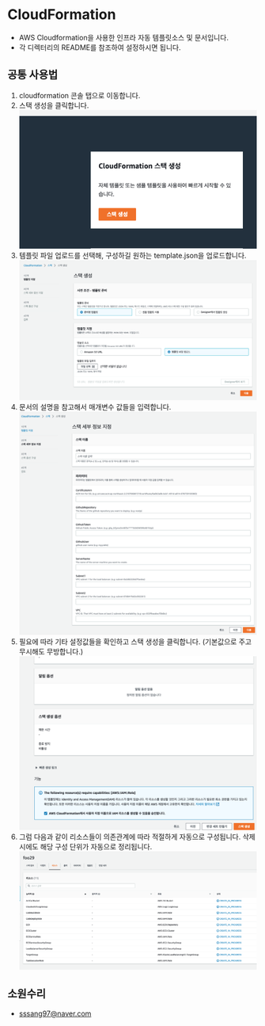 # CloudFormation

- AWS Cloudformation을 사용한 인프라 자동 템플릿소스 및 문서입니다.
- 각 디렉터리의 README를 참조하여 설정하시면 됩니다.

## 공통 사용법

1. cloudformation 콘솔 탭으로 이동합니다.
2. 스택 생성을 클릭합니다.
   ![](./images/1.png)
3. 템플릿 파일 업로드를 선택해, 구성하길 원하는 template.json을 업로드합니다.
   ![](./images/2.png)
4. 문서의 설명을 참고해서 매개변수 값들을 입력합니다.
   ![](./images/3.png)
5. 필요에 따라 기타 설정값들을 확인하고 스택 생성을 클릭합니다. (기본값으로 주고 무시해도 무방합니다.)
   ![](./images/4.png)
6. 그럼 다음과 같이 리소스들이 의존관계에 따라 적절하게 자동으로 구성됩니다. 삭제시에도 해당 구성 단위가 자동으로 정리됩니다.
   ![](./images/5.png)

## 소원수리

- sssang97@naver.com
